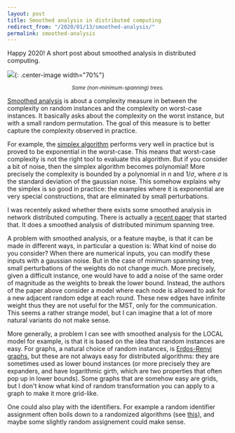 ```yaml
---
layout: post
title: Smoothed analysis in distributed computing
redirect_from: "/2020/01/13/smoothed-analysis/"
permalink: smoothed-analysis
---
```


Happy 2020! A short post about smoothed analysis in distributed 
computing.


![](../assets/arbre-patagonie.jpg){: .center-image width="70%"}
<p align="center"><small><i>
Some (non-minimum-spanning) trees.
</i></small></p>


[Smoothed analysis](https://en.wikipedia.org/wiki/Smoothed_analysis) is 
about a complexity measure in between the complexity on random instances 
and the complexity on worst-case instances. 
It basically asks about the complexity on the worst instance,
but with a small random permutation.
The goal of this measure is to better capture the complexity observed in
practice.

For example, the 
[simplex algorithm](https://en.wikipedia.org/wiki/Simplex_algorithm)
performs very well in practice
but is proved to be exponential in the worst-case. This means
that worst-case complexity is not the right tool to evaluate this algorithm.
But if you consider a bit of noise, then the simplex algorithm becomes 
polynomial! More precisely the complexity is bounded 
by a polynomial in $n$ and $1/\sigma$, where $\sigma$ is the standard 
deviation of the gaussian noise. This somehow explains why the simplex 
is so good in practice: the examples where it is exponential are very 
special constructions, that are eliminated by small perturbations.

I was recentely asked whether there exists some smoothed analysis 
in network distributed computing. There is actually a 
[recent paper](https://arxiv.org/pdf/1911.02628.pdf) that started that. 
It does a smoothed analysis of distributed minimum 
spanning tree. 

A problem with smoothed analysis, or a feature maybe, is that it can be 
made in different ways, in particular a question is: What kind of noise 
do you consider? When there are 
numerical inputs, you can modify these inputs with a gaussian noise. But 
in the case of minimum spanning tree, small perturbations of the weights
do not change much.
More precisely, given a difficult instance, one 
would have to add a noise of the same order of magnitude as the 
weights to break the lower bound. 
Instead, the authors of the paper above consider a model 
where each node is allowed to ask for a new adjacent random edge at 
each round. These new edges have infinite weight thus they are not 
useful for the MST, only for the communication. 
This seems a rather strange model, but I can imagine that a lot of more
natural variants do not make sense. 
 
More generally, a problem I can see with smoothed 
analysis for the LOCAL model for example, is that it is based on the 
idea that random instances are easy. 
For graphs, a natural choice of random instances, is 
[Erdos-Renyi graphs](https://en.wikipedia.org/wiki/Erd%C5%91s%E2%80%93R%C3%A9nyi_model),
but these are not always easy for distributed algorithms: they are 
sometimes used as lower bound instances (or more precisely they are 
expanders,  and have logarithmic girth, which are two properties that 
often pop up in lower bounds). 
Some graphs that are somehow easy are grids, but I don't know what kind of 
random transformation you can apply to a graph to make it more grid-like. 

One could also play with the identifiers. For example a random identifier 
assignment often boils down to a randomized algorithms
(see [this](https://arxiv.org/abs/1704.05739)), and maybe some slightly 
random assignement could make sense. 

